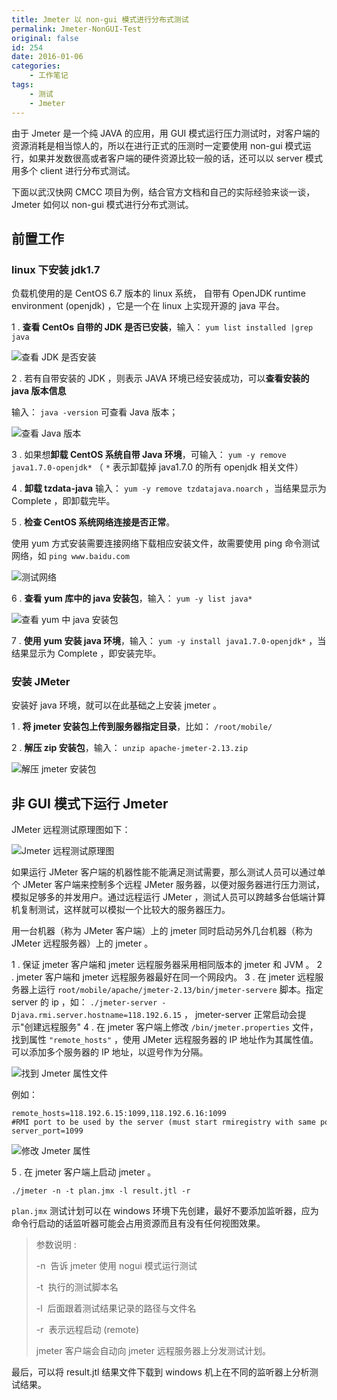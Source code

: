 ```yaml
---
title: Jmeter 以 non-gui 模式进行分布式测试
permalink: Jmeter-NonGUI-Test
original: false
id: 254
date: 2016-01-06
categories:
    - 工作笔记
tags:
    - 测试
    - Jmeter
---
```


由于 Jmeter 是一个纯 JAVA 的应用，用 GUI 模式运行压力测试时，对客户端的资源消耗是相当惊人的，所以在进行正式的压测时一定要使用 non-gui 模式运行，如果并发数很高或者客户端的硬件资源比较一般的话，还可以以 server 模式用多个 client 进行分布式测试。

下面以武汉快网 CMCC 项目为例，结合官方文档和自己的实际经验来谈一谈， Jmeter 如何以 non-gui 模式进行分布式测试。

<!--more-->

## 前置工作

### linux 下安装 jdk1.7

负载机使用的是 CentOS 6.7 版本的 linux 系统， 自带有 OpenJDK runtime environment (openjdk) ，它是一个在 linux 上实现开源的 java 平台。

1 . **查看 CentOs 自带的 JDK 是否已安装**，输入： `yum list installed |grep java`

![查看 JDK 是否安装](https://pek3b.qingstor.com/imephen/20190426152046.png)

2 . 若有自带安装的 JDK ，则表示 JAVA 环境已经安装成功，可以**查看安装的 java 版本信息**

输入： `java -version` 可查看 Java 版本；

![查看 Java 版本](https://imephen.pek3b.qingstor.com/20190426152205.png)

3 . 如果想**卸载 CentOS 系统自带 Java 环境**，可输入： `yum -y remove java1.7.0-openjdk*` （ `*` 表示卸载掉 java1.7.0 的所有 openjdk 相关文件）

4 . **卸载 tzdata-java** 输入： `yum -y remove tzdatajava.noarch` ，当结果显示为 Complete ，即卸载完毕。

5 . **检查 CentOS 系统网络连接是否正常**。

使用 yum 方式安装需要连接网络下载相应安装文件，故需要使用 ping 命令测试网络，如 `ping www.baidu.com`

![测试网络](https://pek3b.qingstor.com/imephen/20190426152436.png)

6 . **查看 yum 库中的 java 安装包**，输入： `yum -y list java*`

![查看 yum 中 java 安装包](https://pek3b.qingstor.com/imephen/20190426152504.png)

7 . **使用 yum 安装 java 环境**，输入： `yum -y install java1.7.0-openjdk*` ，当结果显示为 Complete ，即安装完毕。

### 安装 JMeter

安装好 java 环境，就可以在此基础之上安装 jmeter 。

1 . **将 jmeter 安装包上传到服务器指定目录**，比如： `/root/mobile/`

2 . **解压 zip 安装包**，输入： `unzip apache-jmeter-2.13.zip`

![解压 jmeter 安装包](https://pek3b.qingstor.com/imephen/20190426152540.png)

## 非 GUI 模式下运行 Jmeter

JMeter 远程测试原理图如下：

![Jmeter 远程测试原理图](https://pek3b.qingstor.com/imephen/20190426152614.png)

如果运行 JMeter 客户端的机器性能不能满足测试需要，那么测试人员可以通过单个 JMeter 客户端来控制多个远程 JMeter 服务器，以便对服务器进行压力测试，模拟足够多的并发用户。通过远程运行 JMeter ，测试人员可以跨越多台低端计算机复制测试，这样就可以模拟一个比较大的服务器压力。

用一台机器（称为 JMeter 客户端）上的 jmeter 同时启动另外几台机器（称为 JMeter 远程服务器）上的 jmeter 。

1 . 保证 jmeter 客户端和 jmeter 远程服务器采用相同版本的 jmeter 和 JVM 。
2 . jmeter 客户端和 jmeter 远程服务器最好在同一个网段内。
3 . 在 jmeter 远程服务器上运行 `root/mobile/apache/jmeter-2.13/bin/jmeter-servere` 脚本。指定 server 的 ip ，如： `./jmeter-server -Djava.rmi.server.hostname=118.192.6.15` ， jmeter-server 正常启动会提示"创建远程服务"
4 . 在 jmeter 客户端上修改 `/bin/jmeter.properties` 文件，找到属性 `"remote_hosts"` ，使用 JMeter 远程服务器的 IP 地址作为其属性值。可以添加多个服务器的 IP 地址，以逗号作为分隔。

![找到 Jmeter 属性文件](https://pek3b.qingstor.com/imephen/20190426152641.png)

例如：

```
remote_hosts=118.192.6.15:1099,118.192.6.16:1099   #RMI port to be used by the server (must start rmiregistry with same port)
server_port=1099
```

![修改 Jmeter 属性](https://pek3b.qingstor.com/imephen/20190426152709.png)

5 . 在 jmeter 客户端上启动 jmeter 。

```
./jmeter -n -t plan.jmx -l result.jtl -r
```

`plan.jmx` 测试计划可以在 windows 环境下先创建，最好不要添加监听器，应为命令行启动的话监听器可能会占用资源而且有没有任何视图效果。

> 参数说明 :
> 
> -n  告诉 jmeter 使用 nogui 模式运行测试
> 
> -t  执行的测试脚本名
> 
> -l  后面跟着测试结果记录的路径与文件名 
> 
> -r  表示远程启动 (remote) 
> 
> jmeter 客户端会自动向 jmeter 远程服务器上分发测试计划。

最后，可以将 result.jtl 结果文件下载到 windows 机上在不同的监听器上分析测试结果。